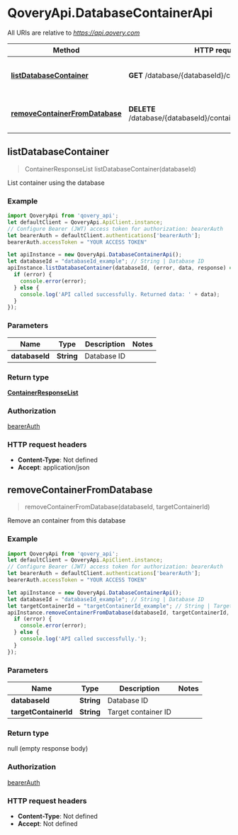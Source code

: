 # QoveryApi.DatabaseContainerApi

All URIs are relative to *https://api.qovery.com*

Method | HTTP request | Description
------------- | ------------- | -------------
[**listDatabaseContainer**](DatabaseContainerApi.md#listDatabaseContainer) | **GET** /database/{databaseId}/container | List container using the database
[**removeContainerFromDatabase**](DatabaseContainerApi.md#removeContainerFromDatabase) | **DELETE** /database/{databaseId}/container/{targetContainerId} | Remove an container from this database 



## listDatabaseContainer

> ContainerResponseList listDatabaseContainer(databaseId)

List container using the database

### Example

```javascript
import QoveryApi from 'qovery_api';
let defaultClient = QoveryApi.ApiClient.instance;
// Configure Bearer (JWT) access token for authorization: bearerAuth
let bearerAuth = defaultClient.authentications['bearerAuth'];
bearerAuth.accessToken = "YOUR ACCESS TOKEN"

let apiInstance = new QoveryApi.DatabaseContainerApi();
let databaseId = "databaseId_example"; // String | Database ID
apiInstance.listDatabaseContainer(databaseId, (error, data, response) => {
  if (error) {
    console.error(error);
  } else {
    console.log('API called successfully. Returned data: ' + data);
  }
});
```

### Parameters


Name | Type | Description  | Notes
------------- | ------------- | ------------- | -------------
 **databaseId** | **String**| Database ID | 

### Return type

[**ContainerResponseList**](ContainerResponseList.md)

### Authorization

[bearerAuth](../README.md#bearerAuth)

### HTTP request headers

- **Content-Type**: Not defined
- **Accept**: application/json


## removeContainerFromDatabase

> removeContainerFromDatabase(databaseId, targetContainerId)

Remove an container from this database 

### Example

```javascript
import QoveryApi from 'qovery_api';
let defaultClient = QoveryApi.ApiClient.instance;
// Configure Bearer (JWT) access token for authorization: bearerAuth
let bearerAuth = defaultClient.authentications['bearerAuth'];
bearerAuth.accessToken = "YOUR ACCESS TOKEN"

let apiInstance = new QoveryApi.DatabaseContainerApi();
let databaseId = "databaseId_example"; // String | Database ID
let targetContainerId = "targetContainerId_example"; // String | Target container ID
apiInstance.removeContainerFromDatabase(databaseId, targetContainerId, (error, data, response) => {
  if (error) {
    console.error(error);
  } else {
    console.log('API called successfully.');
  }
});
```

### Parameters


Name | Type | Description  | Notes
------------- | ------------- | ------------- | -------------
 **databaseId** | **String**| Database ID | 
 **targetContainerId** | **String**| Target container ID | 

### Return type

null (empty response body)

### Authorization

[bearerAuth](../README.md#bearerAuth)

### HTTP request headers

- **Content-Type**: Not defined
- **Accept**: Not defined

